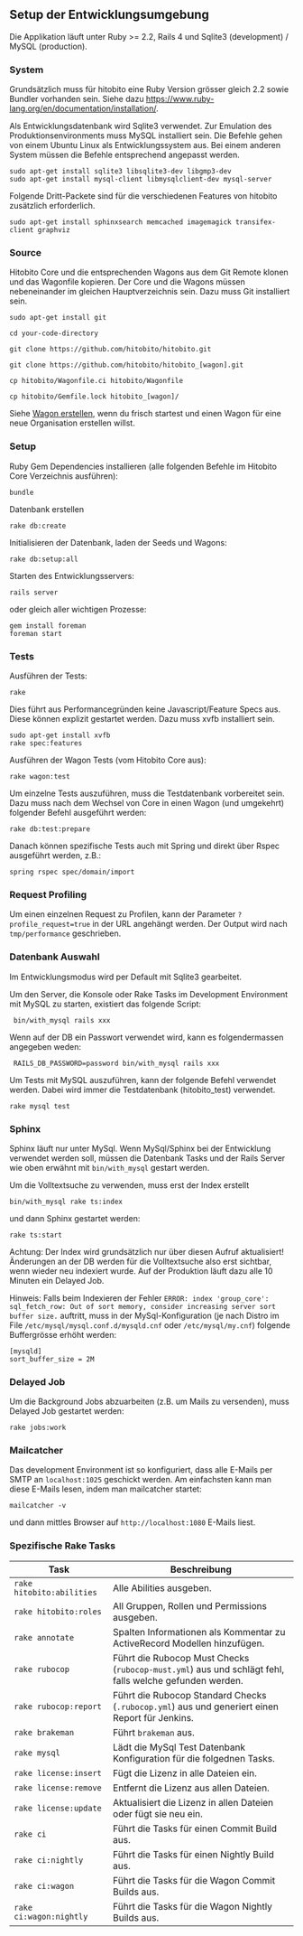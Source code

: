 ## Setup der Entwicklungsumgebung

Die Applikation läuft unter Ruby >= 2.2, Rails 4 und Sqlite3 (development) / MySQL (production).


### System

Grundsätzlich muss für hitobito eine Ruby Version grösser gleich 2.2 sowie Bundler vorhanden sein.
Siehe dazu https://www.ruby-lang.org/en/documentation/installation/.

Als Entwicklungsdatenbank wird Sqlite3 verwendet. Zur Emulation des Produktionsenvironments muss
MySQL installiert sein. Die Befehle gehen von einem Ubuntu Linux als Entwicklungssystem aus.
Bei einem anderen System müssen die Befehle entsprechend angepasst werden.

    sudo apt-get install sqlite3 libsqlite3-dev libgmp3-dev
    sudo apt-get install mysql-client libmysqlclient-dev mysql-server

Folgende Dritt-Packete sind für die verschiedenen Features von hitobito zusätzlich erforderlich.

    sudo apt-get install sphinxsearch memcached imagemagick transifex-client graphviz


### Source

Hitobito Core und die entsprechenden Wagons aus dem Git Remote klonen und das Wagonfile kopieren.
Der Core und die Wagons müssen nebeneinander im gleichen Hauptverzeichnis sein.
Dazu muss Git installiert sein.

    sudo apt-get install git

    cd your-code-directory

    git clone https://github.com/hitobito/hitobito.git

    git clone https://github.com/hitobito/hitobito_[wagon].git

    cp hitobito/Wagonfile.ci hitobito/Wagonfile

    cp hitobito/Gemfile.lock hitobito_[wagon]/

Siehe [Wagon erstellen](04_wagons.md#wagon-erstellen), wenn du frisch startest und einen Wagon für eine neue
Organisation erstellen willst.


### Setup

Ruby Gem Dependencies installieren (alle folgenden Befehle im Hitobito Core Verzeichnis ausführen):

    bundle

Datenbank erstellen

    rake db:create

Initialisieren der Datenbank, laden der Seeds und Wagons:

    rake db:setup:all

Starten des Entwicklungsservers:

    rails server

oder gleich aller wichtigen Prozesse:

    gem install foreman
    foreman start

### Tests

Ausführen der Tests:

    rake

Dies führt aus Performancegründen keine Javascript/Feature Specs aus. Diese können explizit
gestartet werden. Dazu muss xvfb installiert sein.

    sudo apt-get install xvfb
    rake spec:features

Ausführen der Wagon Tests (vom Hitobito Core aus):

    rake wagon:test

Um einzelne Tests auszuführen, muss die Testdatenbank vorbereitet sein. Dazu muss nach dem Wechsel
von Core in einen Wagon (und umgekehrt) folgender Befehl ausgeführt werden:

    rake db:test:prepare

Danach können spezifische Tests auch mit Spring und direkt über Rspec ausgeführt werden, z.B.:

    spring rspec spec/domain/import


### Request Profiling

Um einen einzelnen Request zu Profilen, kann der Parameter `?profile_request=true` in der URL
angehängt werden. Der Output wird nach `tmp/performance` geschrieben.


### Datenbank Auswahl

Im Entwicklungsmodus wird per Default mit Sqlite3 gearbeitet.

Um den Server, die Konsole oder Rake Tasks im Development Environment mit MySQL zu starten,
existiert das folgende Script:

     bin/with_mysql rails xxx

Wenn auf der DB ein Passwort verwendet wird, kann es folgendermassen angegeben weden:

     RAILS_DB_PASSWORD=password bin/with_mysql rails xxx

Um Tests mit MySQL auszuführen, kann der folgende Befehl verwendet werden. Dabei wird immer die
Testdatenbank (hitobito_test) verwendet.

    rake mysql test


### Sphinx

Sphinx läuft nur unter MySql. Wenn MySql/Sphinx bei der Entwicklung verwendet werden soll, müssen
die Datenbank Tasks und der Rails Server wie oben erwähnt mit `bin/with_mysql` gestart werden.

Um die Volltextsuche zu verwenden, muss erst der Index erstellt

    bin/with_mysql rake ts:index

und dann Sphinx gestartet werden:

    rake ts:start

Achtung: Der Index wird grundsätzlich nur über diesen Aufruf aktualisiert! Änderungen an der DB
werden für die Volltextsuche also erst sichtbar, wenn wieder neu indexiert wurde. Auf der Produktion
läuft dazu alle 10 Minuten ein Delayed Job.

Hinweis: Falls beim Indexieren der Fehler ``ERROR: index 'group_core': sql_fetch_row: Out of sort memory, consider increasing server sort buffer size.`` auftritt, muss in der MySql-Konfiguration (je nach Distro im File ``/etc/mysql/mysql.conf.d/mysqld.cnf`` oder ``/etc/mysql/my.cnf``) folgende Buffergrösse erhöht werden:

    [mysqld]
    sort_buffer_size = 2M


### Delayed Job

Um die Background Jobs abzuarbeiten (z.B. um Mails zu versenden), muss Delayed Job gestartet werden:

    rake jobs:work


### Mailcatcher

Das development Environment ist so konfiguriert, dass alle E-Mails per SMTP an `localhost:1025`
geschickt werden. Am einfachsten kann man diese E-Mails lesen, indem man mailcatcher startet:

    mailcatcher -v

und dann mittles Browser auf `http://localhost:1080` E-Mails liest.


### Spezifische Rake Tasks

| Task | Beschreibung |
| --- | --- |
| `rake hitobito:abilities` | Alle Abilities ausgeben. |
| `rake hitobito:roles` | All Gruppen, Rollen und Permissions ausgeben. |
| `rake annotate` | Spalten Informationen als Kommentar zu ActiveRecord Modellen hinzufügen. |
| `rake rubocop` | Führt die Rubocop Must Checks (`rubocop-must.yml`) aus und schlägt fehl, falls welche gefunden werden. |
| `rake rubocop:report` | Führt die Rubocop Standard Checks (`.rubocop.yml`) aus und generiert einen Report für Jenkins. |
| `rake brakeman` | Führt `brakeman` aus. |
| `rake mysql` | Lädt die MySql Test Datenbank Konfiguration für die folgednen Tasks. |
| `rake license:insert` | Fügt die Lizenz in alle Dateien ein. |
| `rake license:remove` | Entfernt die Lizenz aus allen Dateien. |
| `rake license:update` | Aktualisiert die Lizenz in allen Dateien oder fügt sie neu ein. |
| `rake ci` | Führt die Tasks für einen Commit Build aus. |
| `rake ci:nightly` | Führt die Tasks für einen Nightly Build aus. |
| `rake ci:wagon` | Führt die Tasks für die Wagon Commit Builds aus. |
| `rake ci:wagon:nightly` | Führt die Tasks für die Wagon Nightly Builds aus. |
